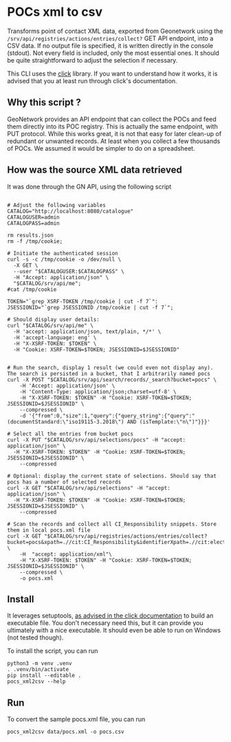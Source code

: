 # POCs xml to csv

Transforms point of contact XML data, exported from Geonetwork using the `/srv/api/registries/actions/entries/collect?` GET API endpoint, into a CSV data. If no output file is specified, it is written directly in the console (stdout).
Not every field is included, only the most essential ones. It should be quite straightforward to adjust the selection if necessary.

This CLI uses the [click](https://click.palletsprojects.com) library. If you want to understand how it works, it is advised that you at least run through click's documentation.

## Why this script ?
GeoNetwork provides an API endpoint that can collect the POCs and feed them directly into its POC registry. This is actually the same endpoint, with PUT protocol. 
While this works great, it is not that easy for later clean-up of redundant or unwanted records. At least when you collect a few thousands of POCs. We assumed it would be simpler to do on a spreadsheet.

## How was the source XML data retrieved
It was done through the GN API, using the following script
```shell

# Adjust the following variables
CATALOG="http://localhost:8080/catalogue"
CATALOGUSER=admin
CATALOGPASS=admin

rm results.json
rm -f /tmp/cookie;

# Initiate the authenticated session
curl -s -c /tmp/cookie -o /dev/null \
  -X GET \
  --user "$CATALOGUSER:$CATALOGPASS" \
  -H "Accept: application/json" \
  "$CATALOG/srv/api/me";
#cat /tmp/cookie

TOKEN="`grep XSRF-TOKEN /tmp/cookie | cut -f 7`":
JSESSIONID="`grep JSESSIONID /tmp/cookie | cut -f 7`";

# Should display user details:
curl "$CATALOG/srv/api/me" \
  -H 'accept: application/json, text/plain, */*' \
  -H 'accept-language: eng' \
  -H "X-XSRF-TOKEN: $TOKEN" \
  -H "Cookie: XSRF-TOKEN=$TOKEN; JSESSIONID=$JSESSIONID"


# Run the search, display 1 result (we could even not display any). The search is persisted in a bucket, that I arbitrarily named pocs
curl -X POST "$CATALOG/srv/api/search/records/_search?bucket=pocs" \
    -H 'Accept: application/json' \
    -H 'Content-Type: application/json;charset=utf-8' \
    -H "X-XSRF-TOKEN: $TOKEN" -H "Cookie: XSRF-TOKEN=$TOKEN; JSESSIONID=$JSESSIONID" \
    --compressed \
    -d '{"from":0,"size":1,"query":{"query_string":{"query":"(documentStandard:\"iso19115-3.2018\") AND (isTemplate:\"n\")"}}}'

# Select all the entries from bucket pocs
curl -X PUT "$CATALOG/srv/api/selections/pocs" -H "accept: application/json" \
  -H "X-XSRF-TOKEN: $TOKEN" -H "Cookie: XSRF-TOKEN=$TOKEN; JSESSIONID=$JSESSIONID" \
    --compressed
    
# Optional: display the current state of selections. Should say that pocs has a number of selected records
curl -X GET "$CATALOG/srv/api/selections" -H "accept: application/json" \
  -H "X-XSRF-TOKEN: $TOKEN" -H "Cookie: XSRF-TOKEN=$TOKEN; JSESSIONID=$JSESSIONID" \
    --compressed
    
# Scan the records and collect all CI_Responsibility snippets. Store them in local pocs.xml file
curl -X GET "$CATALOG/srv/api/registries/actions/entries/collect?bucket=pocs&xpath=.//cit:CI_Responsibility&identifierXpath=.//cit:electronicMailAddress/*/text()" \
    -H  "accept: application/xml"\
    -H "X-XSRF-TOKEN: $TOKEN" -H "Cookie: XSRF-TOKEN=$TOKEN; JSESSIONID=$JSESSIONID" \
    --compressed \
    -o pocs.xml
```


## Install
It leverages setuptools, [as advised in the click documentation](https://click.palletsprojects.com/en/8.0.x/quickstart/#switching-to-setuptools) to build an executable file. You don't necessary need this, but it can provide you ultimately with a nice executable. It should even be able to run on Windows (not tested though).

To install the script, you can run 
```shell
python3 -m venv .venv
. .venv/bin/activate
pip install --editable .
pocs_xml2csv --help
```

## Run
To convert the sample pocs.xml file, you can run 
```shell
pocs_xml2csv data/pocs.xml -o pocs.csv
```
